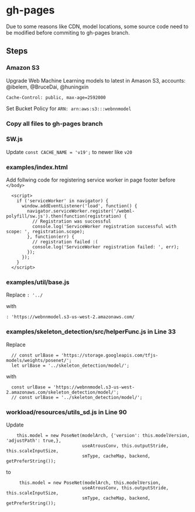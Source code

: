 # gh-pages

Due to some reasons like CDN, model locations, some source code need to be modified before commiting to gh-pages branch.

## Steps

### Amazon S3
Upgrade Web Machine Learning models to latest in Amason S3, accounts: @ibelem, @BruceDai, @huningxin

```
Cache-Control: public, max-age=2592000
```

Set Bucket Policy for `ARN: arn:aws:s3:::webnnmodel`

### Copy all files to gh-pages branch

### SW.js

Update `const CACHE_NAME = 'v19';` to newer like `v20`

### examples/index.html

Add follwing code for registering service worker in page footer before `</body>`

```
  <script>
    if ('serviceWorker' in navigator) {
      window.addEventListener('load', function() {
        navigator.serviceWorker.register('/webml-polyfill/sw.js').then(function(registration) {
          // Registration was successful
          console.log('ServiceWorker registration successful with scope: ', registration.scope);
        }, function(err) {
          // registration failed :(
          console.log('ServiceWorker registration failed: ', err);
        });
      });
    }
  </script>
 ```

### examples/util/base.js 

 Replace `: '../`

 with 

 `: 'https://webnnmodel.s3-us-west-2.amazonaws.com/`


### examples/skeleton_detection/src/helperFunc.js in Line 33

Replace

```
  // const urlBase = 'https://storage.googleapis.com/tfjs-models/weights/posenet/';
  let urlBase = '../skeleton_detection/model/';
```

with

```
  const urlBase = 'https://webnnmodel.s3-us-west-2.amazonaws.com/skeleton_detection/model/';
  // const urlBase = '../skeleton_detection/model/';
```

### workload/resources/utils_sd.js in Line 90

Update 

```
    this.model = new PoseNet(modelArch, {'version': this.modelVersion, 'adjustPath': true,},
                             useAtrousConv, this.outputStride, this.scaleInputSize,
                             smType, cacheMap, backend, getPreferString());
```

to

```
     this.model = new PoseNet(modelArch, this.modelVersion,
                             useAtrousConv, this.outputStride, this.scaleInputSize,
                             smType, cacheMap, backend, getPreferString());
```
